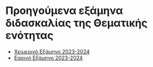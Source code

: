 # Προηγούμενα εξάμηνα διδασκαλίας της Θεματικής ενότητας


* [Χειμερινό Εξάμηνο 2023-2024](./2023-2024-fall-semester.md)
* [Εαρινό Εξάμηνο 2023-2024](./2023-2024-spring-semester.md)